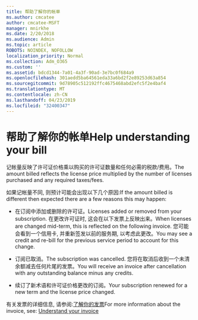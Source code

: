 ```yaml
---
title: 帮助了解你的帐单
ms.author: cmcatee
author: cmcatee-MSFT
manager: mnirkhe
ms.date: 2/20/2018
ms.audience: Admin
ms.topic: article
ROBOTS: NOINDEX, NOFOLLOW
localization_priority: Normal
ms.collection: Adm_O365
ms.custom: ''
ms.assetid: bdcd1344-7a01-4a3f-90ad-3e7bc0f684a9
ms.openlocfilehash: 301aedd5ba64561eda33a6bd2f2e89253d63a854
ms.sourcegitcommit: 9d78905c512192ffc4675468abd2efc5f2e4baf4
ms.translationtype: MT
ms.contentlocale: zh-CN
ms.lasthandoff: 04/23/2019
ms.locfileid: "32400347"
---
```

# <a name="help-understanding-your-bill"></a><span data-ttu-id="89a99-102">帮助了解你的帐单</span><span class="sxs-lookup"><span data-stu-id="89a99-102">Help understanding your bill</span></span>

<span data-ttu-id="89a99-103">记帐量反映了许可证价格乘以购买的许可证数量和任何必需的税款/费用。</span><span class="sxs-lookup"><span data-stu-id="89a99-103">The amount billed reflects the license price multiplied by the number of licenses purchased and any required taxes/fees.</span></span>
  
<span data-ttu-id="89a99-104">如果记帐量不同, 则预计可能会出现以下几个原因:</span><span class="sxs-lookup"><span data-stu-id="89a99-104">If the amount billed is different then expected there are a few reasons this may happen:</span></span>
  
- <span data-ttu-id="89a99-105">在订阅中添加或删除的许可证。</span><span class="sxs-lookup"><span data-stu-id="89a99-105">Licenses added or removed from your subscription.</span></span> <span data-ttu-id="89a99-106">在更改许可证时, 这会在以下发票上反映出来。</span><span class="sxs-lookup"><span data-stu-id="89a99-106">When licenses are changed mid-term, this is reflected on the following invoice.</span></span> <span data-ttu-id="89a99-107">您可能会看到一个信用卡, 并重新签发以前的服务期, 以考虑此更改。</span><span class="sxs-lookup"><span data-stu-id="89a99-107">You may see a credit and re-bill for the previous service period to account for this change.</span></span>
    
- <span data-ttu-id="89a99-108">订阅已取消。</span><span class="sxs-lookup"><span data-stu-id="89a99-108">The subscription was cancelled.</span></span> <span data-ttu-id="89a99-109">您将在取消后收到一个未清余额减去任何片尾的发票。</span><span class="sxs-lookup"><span data-stu-id="89a99-109">You will receive an invoice after cancellation with any outstanding balance minus any credits.</span></span>
    
- <span data-ttu-id="89a99-110">续订了新术语和许可证价格更改的订阅。</span><span class="sxs-lookup"><span data-stu-id="89a99-110">Your subscription renewed for a new term and the license price changed.</span></span>
    
<span data-ttu-id="89a99-111">有关发票的详细信息, 请参阅:[了解你的发票](https://support.office.com/article/0724b428-fb59-4962-8c37-6674166d7507)</span><span class="sxs-lookup"><span data-stu-id="89a99-111">For more information about the invoice, see: [Understand your invoice](https://support.office.com/article/0724b428-fb59-4962-8c37-6674166d7507)</span></span>
  

